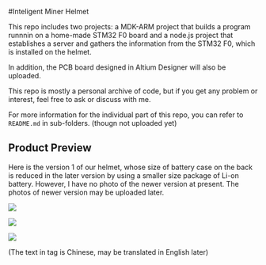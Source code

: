 #Inteligent Miner Helmet

This repo includes two projects: a MDK-ARM project that builds a program runnnin on a home-made STM32 F0 board and a node.js project that establishes a server and gathers the information from the STM32 F0, which is installed on the helmet.

In addition, the PCB board designed in Altium Designer will also be uploaded.

This repo is mostly a personal archive of code, but if you get any problem or interest, feel free to ask or discuss with me.

For more information for the individual part of this repo, you can refer to `README.md` in sub-folders. (thougn not uploaded yet)

## Product Preview

Here is the version 1 of our helmet, whose size of battery case on the back is reduced in the later version by using a smaller size package of Li-on battery. However, I have no photo of the newer version at present. The photos of newer version may be uploaded later.

![](https://raw.githubusercontent.com/wontoncc/inteligent-miner-helmet/master/photo/side.png)

![](https://raw.githubusercontent.com/wontoncc/inteligent-miner-helmet/master/photo/front.png)

![](https://raw.githubusercontent.com/wontoncc/inteligent-miner-helmet/master/photo/top.png)

(The text in tag is Chinese, may be translated in English later)